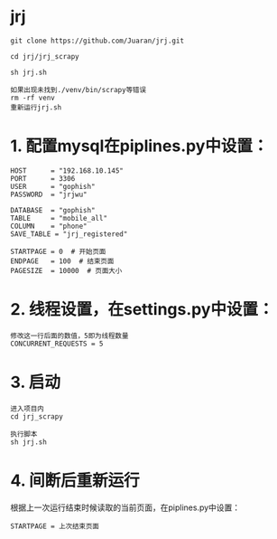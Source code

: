 # jrj

```
git clone https://github.com/Juaran/jrj.git

cd jrj/jrj_scrapy

sh jrj.sh

如果出现未找到./venv/bin/scrapy等错误
rm -rf venv
重新运行jrj.sh
```

# 1. 配置mysql在piplines.py中设置：
```
HOST      = "192.168.10.145"
PORT      = 3306
USER      = "gophish"
PASSWORD  = "jrjwu"

DATABASE  = "gophish"
TABLE     = "mobile_all"
COLUMN    = "phone"
SAVE_TABLE = "jrj_registered"

STARTPAGE = 0  # 开始页面
ENDPAGE   = 100  # 结束页面
PAGESIZE  = 10000  # 页面大小
```

# 2. 线程设置，在settings.py中设置：
```
修改这一行后面的数值，5即为线程数量
CONCURRENT_REQUESTS = 5
```

# 3. 启动
```
进入项目内
cd jrj_scrapy

执行脚本
sh jrj.sh
```

# 4. 间断后重新运行
根据上一次运行结束时候读取的当前页面，在piplines.py中设置：
```
STARTPAGE = 上次结束页面
```
